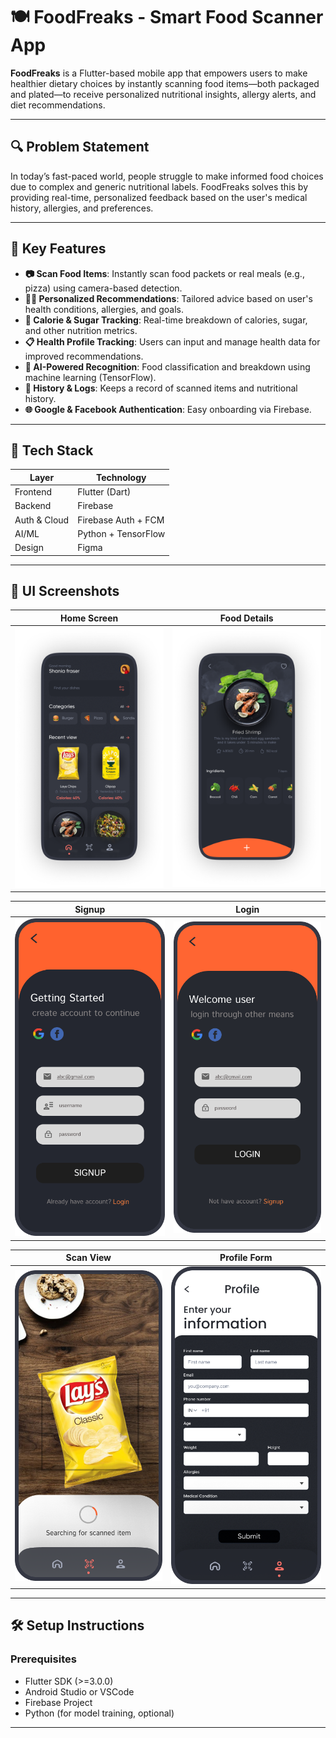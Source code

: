 # 🍽️ FoodFreaks - Smart Food Scanner App

**FoodFreaks** is a Flutter-based mobile app that empowers users to make healthier dietary choices by instantly scanning food items—both packaged and plated—to receive personalized nutritional insights, allergy alerts, and diet recommendations.

---

## 🔍 Problem Statement

In today’s fast-paced world, people struggle to make informed food choices due to complex and generic nutritional labels. FoodFreaks solves this by providing real-time, personalized feedback based on the user's medical history, allergies, and preferences.

---

## 🧠 Key Features

- **📷 Scan Food Items**: Instantly scan food packets or real meals (e.g., pizza) using camera-based detection.
- **👩‍⚕️ Personalized Recommendations**: Tailored advice based on user's health conditions, allergies, and goals.
- **🍬 Calorie & Sugar Tracking**: Real-time breakdown of calories, sugar, and other nutrition metrics.
- **📋 Health Profile Tracking**: Users can input and manage health data for improved recommendations.
- **🤖 AI-Powered Recognition**: Food classification and breakdown using machine learning (TensorFlow).
- **🧾 History & Logs**: Keeps a record of scanned items and nutritional history.
- **🌐 Google & Facebook Authentication**: Easy onboarding via Firebase.

---

## 🚀 Tech Stack

| Layer             | Technology         |
|------------------|--------------------|
| Frontend         | Flutter (Dart)     |
| Backend          | Firebase           |
| Auth & Cloud     | Firebase Auth + FCM|
| AI/ML            | Python + TensorFlow|
| Design           | Figma              |

---

## 📲 UI Screenshots

| Home Screen | Food Details |
|-------------|--------------|
| ![Home](./assets/screenshots/AndroidLarge14.png) | ![Food Details](./assets/screenshots/AndroidLarge13.png) |

| Signup | Login |
|--------|-------|
| ![Signup](./assets/screenshots/iPhone16Pro3.png) | ![Login](./assets/screenshots/iPhone16Pro4.png) |

| Scan View | Profile Form |
|-----------|--------------|
| ![Scan](./assets/screenshots/iPhone16Pro9.png) | ![Profile](./assets/screenshots/iPhone16Pro10.png) |

---

## 🛠️ Setup Instructions

### Prerequisites

- Flutter SDK (>=3.0.0)
- Android Studio or VSCode
- Firebase Project
- Python (for model training, optional)

---
